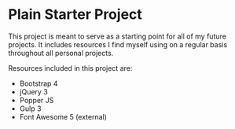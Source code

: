 Plain Starter Project
=====

This project is meant to serve as a starting point for all of my future projects.
It includes resources I find myself using on a regular basis throughout all personal projects.

Resources included in this project are:
* Bootstrap 4
* jQuery 3
* Popper JS
* Gulp 3
* Font Awesome 5 (external)
